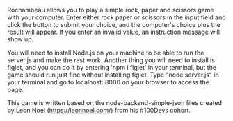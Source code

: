 Rochambeau allows you to play a simple rock, paper and scissors game with your computer. Enter either rock paper or scissors in the input field and click the button to submit your choice, and the computer's choice plus the result will appear. If you enter an invalid value, an instruction message will show up.

You will need to install Node.js on your machine to be able to run the server.js and make the rest work. Another thing you will need to install is figlet, and you can do it by entering 'npm i figlet' in your terminal, but the game should run just fine without installing figlet. Type "node server.js" in your terminal and go to localhost: 8000 on your browser to access the page.

This game is written based on the node-backend-simple-json files created by Leon Noel (https://leonnoel.com/) from his #100Devs cohort. 
